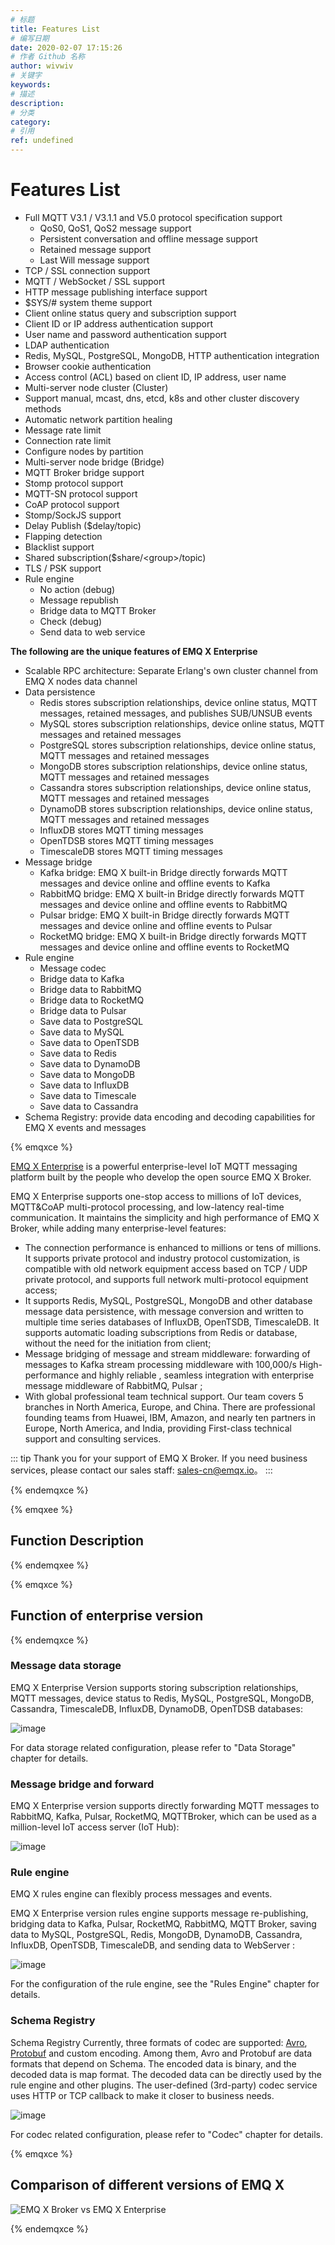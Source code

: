 ```yaml
---
# 标题
title: Features List
# 编写日期
date: 2020-02-07 17:15:26
# 作者 Github 名称
author: wivwiv
# 关键字
keywords:
# 描述
description:
# 分类
category: 
# 引用
ref: undefined
---
```


# Features List

- Full MQTT V3.1 / V3.1.1 and V5.0 protocol specification support
  - QoS0, QoS1, QoS2 message support
  - Persistent conversation and offline message support
  - Retained message support
  - Last Will message support
- TCP / SSL connection support
- MQTT / WebSocket / SSL support
- HTTP message publishing interface support
- $SYS/\# system theme support
- Client online status query and subscription support
- Client ID or IP address authentication support
- User name and password authentication support
- LDAP authentication
- Redis, MySQL, PostgreSQL, MongoDB, HTTP authentication integration
- Browser cookie authentication
- Access control (ACL) based on client ID, IP address, user name
- Multi-server node cluster (Cluster)
- Support manual, mcast, dns, etcd, k8s and other cluster discovery methods
- Automatic network partition healing
- Message rate limit
- Connection rate limit
- Configure nodes by partition
- Multi-server node bridge (Bridge)
- MQTT Broker bridge support
- Stomp protocol support
- MQTT-SN protocol support
- CoAP protocol support
- Stomp/SockJS support
- Delay Publish ($delay/topic)
- Flapping detection
- Blacklist support
- Shared subscription($share/<group\>/topic)
- TLS / PSK support
- Rule engine
  - No action (debug)
  - Message republish
  - Bridge data to MQTT Broker
  - Check (debug)
  - Send data to web service

<strong class="emqxce">
The following are the unique features of EMQ X Enterprise
</strong>

- Scalable RPC architecture: Separate Erlang's own cluster channel from EMQ X nodes data channel
- Data persistence
  - Redis stores subscription relationships, device online status, MQTT messages, retained messages, and publishes SUB/UNSUB events
  - MySQL stores subscription relationships, device online status, MQTT messages and retained messages
  - PostgreSQL  stores subscription relationships, device online status, MQTT messages and retained messages
  - MongoDB  stores subscription relationships, device online status, MQTT messages and retained messages
  - Cassandra  stores subscription relationships, device online status, MQTT messages and retained messages
  - DynamoDB  stores subscription relationships, device online status, MQTT messages and retained messages
  - InfluxDB stores MQTT timing messages
  - OpenTDSB stores MQTT timing messages
  - TimescaleDB stores MQTT timing messages
- Message bridge
  - Kafka bridge: EMQ X built-in Bridge directly forwards MQTT messages and device online and offline events to Kafka
  - RabbitMQ bridge: EMQ X built-in Bridge directly forwards MQTT messages and device online and offline events to RabbitMQ
  - Pulsar bridge: EMQ X built-in Bridge directly forwards MQTT messages and device online and offline events to Pulsar
  - RocketMQ bridge: EMQ X built-in Bridge directly forwards MQTT messages and device online and offline events to RocketMQ
- Rule engine
  - Message codec
  - Bridge data to Kafka
  - Bridge data to RabbitMQ
  - Bridge data to RocketMQ
  - Bridge data to Pulsar
  - Save data to PostgreSQL
  - Save data to MySQL
  - Save data to OpenTSDB
  - Save data to Redis
  - Save data to DynamoDB
  - Save data to MongoDB
  - Save data to InfluxDB
  - Save data to Timescale
  - Save data to Cassandra
- Schema Registry: provide data encoding and decoding capabilities for EMQ X events and messages

{% emqxce %}

[EMQ X Enterprise](https://www.emqx.io/cn/products/enterprise) is a powerful enterprise-level IoT MQTT messaging platform built by the people who develop the open source EMQ X Broker.

EMQ X Enterprise supports one-stop access to millions of IoT devices, MQTT&CoAP multi-protocol processing, and low-latency real-time communication. It maintains the simplicity and high performance of EMQ X Broker, while adding many enterprise-level features:

- The connection performance is enhanced to millions or tens of millions. It supports private protocol and industry protocol customization, is compatible with old network equipment access based on TCP / UDP private protocol, and supports full network multi-protocol equipment access;
- It supports Redis, MySQL, PostgreSQL, MongoDB and other database message data persistence, with message conversion and written to multiple time series databases of InfluxDB, OpenTSDB, TimescaleDB. It supports automatic loading subscriptions from Redis or database, without the need for the initiation from client;
- Message bridging of message and stream middleware: forwarding of messages to Kafka stream processing middleware with 100,000/s High-performance and highly reliable , seamless integration with enterprise message middleware of RabbitMQ, Pulsar ;
- With global professional team technical support. Our team covers 5 branches in North America, Europe, and China. There are professional founding teams from Huawei, IBM, Amazon, and nearly ten partners in Europe, North America, and India, providing First-class technical support and consulting services.

::: tip
Thank you for your support of EMQ X Broker. If you need business services, please contact our sales staff: sales-cn@emqx.io。
:::

{% endemqxce %}

{% emqxee %}
## Function Description
{% endemqxee %}


{% emqxce %}
## Function of enterprise version 
{% endemqxce %}

### Message data storage

EMQ X Enterprise Version supports storing subscription relationships, MQTT messages, device status to Redis, MySQL, PostgreSQL, MongoDB, Cassandra, TimescaleDB, InfluxDB, DynamoDB, OpenTDSB databases:

![image](./assets/overview_4.png)

For data storage related configuration, please refer to "Data Storage" chapter for details.

### Message bridge and forward

EMQ X Enterprise version supports directly forwarding MQTT messages to RabbitMQ, Kafka, Pulsar, RocketMQ, MQTTBroker, which can be used as a million-level IoT access server (IoT Hub):

![image](./assets/overview_5.png)

### Rule engine

EMQ X rules engine can flexibly process messages and events.

EMQ X Enterprise version rules engine supports message re-publishing, bridging data to Kafka, Pulsar, RocketMQ, RabbitMQ, MQTT Broker, saving data to MySQL, PostgreSQL, Redis, MongoDB, DynamoDB, Cassandra, InfluxDB, OpenTSDB, TimescaleDB, and sending data to WebServer :

![image](./assets/overview_6.png)

For the configuration of the rule engine, see the "Rules Engine" chapter for details.

### Schema Registry

Schema Registry
Currently, three formats of codec are supported: [Avro](https://avro.apache.org), [Protobuf](https://developers.google.com/protocol-buffers/) and custom encoding. Among them, Avro and Protobuf are data formats that depend on Schema. The encoded data is binary, and the decoded data is map format. The decoded data can be directly used by the rule engine and other plugins. The user-defined (3rd-party) codec service uses HTTP or TCP callback to make it closer to business needs.

![image](./assets/overview_7.png)

For codec related configuration, please refer to "Codec" chapter for details.


{% emqxce %}
## Comparison of different versions of EMQ X

![EMQ X Broker vs EMQ X Enterprise](./assets/3441587031341_.pic_hd.jpg)

{% endemqxce %}
